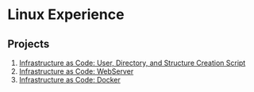 # Linux Experience

## Projects

1. [Infrastructure as Code: User, Directory, and Structure Creation Script](https://github.com/ohtten/Dio/tree/main/Linux%20Experience/Infrastructure)
2. [Infrastructure as Code: WebServer](https://github.com/ohtten/Dio/tree/main/Linux%20Experience/WebServer)
2. [Infrastructure as Code: Docker](https://github.com/ohtten/Dio/tree/main/Linux%20Experience/Docker)
